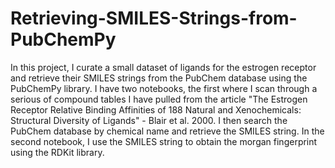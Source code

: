 # Retrieving-SMILES-Strings-from-PubChemPy
In this project, I curate a small dataset of ligands for the estrogen receptor and retrieve their SMILES strings from the PubChem database using the PubChemPy library. I have two notebooks, the first where I scan through a serious of compound tables I have pulled from the article "The Estrogen Receptor Relative Binding Affinities of 188 Natural and Xenochemicals: Structural Diversity of Ligands" - Blair et al. 2000. I then search the PubChem database by chemical name and retrieve the SMILES string. In the second notebook, I use the SMILES string to obtain the morgan fingerprint using the RDKit library.
